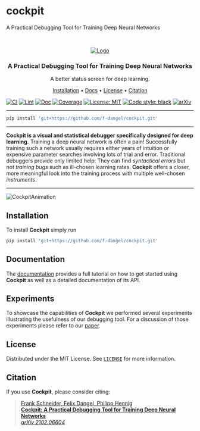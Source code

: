 # cockpit
A Practical Debugging Tool for Training Deep Neural Networks

<!-- PROJECT LOGO -->
<br />
<p align="center">
<a href="#"><img src="docs/source/_static/Banner.svg" alt="Logo"/></a>
  <h3 align="center">A Practical Debugging Tool for Training Deep Neural Networks</h3>

  <p align="center">
    A better status screen for deep learning.
  </p>
</p>

<p align="center">
  <a href="#installation">Installation</a> •
  <a href="https://cockpit.readthedocs.io/">Docs</a> •
  <a href="#license">License</a> •
  <a href="#citation">Citation</a>
</p>

[![CI](https://github.com/f-dangel/cockpit/actions/workflows/CI.yml/badge.svg)](https://github.com/f-dangel/cockpit/actions/workflows/CI.yml)
[![Lint](https://github.com/f-dangel/cockpit/actions/workflows/Lint.yml/badge.svg)](https://github.com/f-dangel/cockpit/actions/workflows/Lint.yml)
[![Doc](https://img.shields.io/readthedocs/cockpit/latest.svg?logo=read%20the%20docs&logoColor=white&label=Doc)](https://cockpit.readthedocs.io)
[![Coverage](https://coveralls.io/repos/github/f-dangel/cockpit/badge.svg?branch=main&t=piyZHm)](https://coveralls.io/github/f-dangel/cockpit?branch=main)
[![License: MIT](https://img.shields.io/badge/License-MIT-green.svg)](https://github.com/f-dangel/cockpit/blob/master/LICENSE)
[![Code style: black](https://img.shields.io/badge/code%20style-black-000000.svg)](https://github.com/psf/black)
[![arXiv](https://img.shields.io/static/v1?logo=arxiv&logoColor=white&label=Preprint&message=2102.06604&color=B31B1B)](https://arxiv.org/abs/2102.06604)

---

```bash
pip install 'git+https://github.com/f-dangel/cockpit.git'
```

---

**Cockpit is a visual and statistical debugger specifically designed for deep learning.** Training a deep neural network is often a pain! Successfully training such a network usually requires either years of intuition or expensive parameter searches involving lots of trial and error. Traditional debuggers provide only limited help: They can find *syntactical errors* but not *training bugs* such as ill-chosen learning rates. **Cockpit** offers a closer, more meaningful look into the training process with multiple well-chosen *instruments*.

---

![CockpitAnimation](docs/source/_static/showcase.gif)

<!-- Installation -->
## Installation

To install **Cockpit** simply run

```bash
pip install 'git+https://github.com/f-dangel/cockpit.git'
```

<!-- Documentation -->
## Documentation

The [documentation](https://cockpit.readthedocs.io/) provides a full tutorial on how to get started using **Cockpit** as well as a detailed documentation of its API.

<!-- Experiments -->
## Experiments

To showcase the capabilities of **Cockpit** we performed several experiments illustrating the usefulness of our debugging tool. For a discussion of those experiments please refer to our [paper](https://arxiv.org/abs/2102.06604).

<!-- LICENSE -->
## License

Distributed under the MIT License. See [`LICENSE`](LICENSE.txt) for more information.

<!-- Citation -->
## Citation

If you use **Cockpit**, please consider citing:

> [Frank Schneider, Felix Dangel, Philipp Hennig<br/>
> **Cockpit: A Practical Debugging Tool for Training Deep Neural Networks**<br/>
> *arXiv 2102.06604*](http://arxiv.org/abs/2102.06604)


